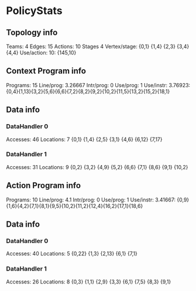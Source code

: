 # PolicyStats
## Topology info
Teams:		4
Edges:		15
Actions:	10
Stages		4
Vertex/stage:	{0,1} {1,4} {2,3} {3,4} {4,4} 
Use/action:	10: {145,10} 

## Context Program info
Programs:	15
Line/prog:	3.26667
Intr/prog:	0
Use/prog:	1
Use/instr:	3.76923: {0,4}{1,13}{3,2}{5,6}{6,6}{7,2}{8,2}{9,2}{10,2}{11,5}{13,2}{15,2}{18,1}

## Data info

### DataHandler 0
Accesses:	46
Locations:	7
{0,1} {1,4} {2,5} {3,1} {4,6} {6,12} {7,17} 

### DataHandler 1
Accesses:	31
Locations:	9
{0,2} {3,2} {4,9} {5,2} {6,6} {7,1} {8,6} {9,1} {10,2} 


## Action Program info
Programs:	10
Line/prog:	4.1
Intr/prog:	0
Use/prog:	1
Use/instr:	3.41667: {0,9}{1,6}{4,2}{7,1}{8,1}{9,5}{10,2}{11,2}{12,4}{16,2}{17,1}{18,6}

## Data info

### DataHandler 0
Accesses:	40
Locations:	5
{0,22} {1,3} {2,13} {6,1} {7,1} 

### DataHandler 1
Accesses:	26
Locations:	8
{0,3} {1,1} {2,9} {3,3} {6,1} {7,5} {8,3} {9,1} 